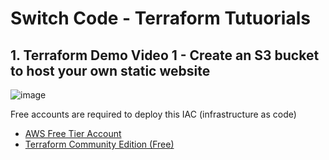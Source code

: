 # Switch Code - Terraform Tutuorials

## 1. Terraform Demo Video 1 - Create an S3 bucket to host your own static website

![image](https://github.com/switchcode-io/Terraform_Tutorial/assets/5680013/1c411738-187f-428f-95a4-70eb099a0e77)

Free accounts are required to deploy this IAC (infrastructure as code)
* [AWS Free Tier Account](https://aws.amazon.com/free)
* [Terraform Community Edition (Free)](https://developer.hashicorp.com/terraform/install)

